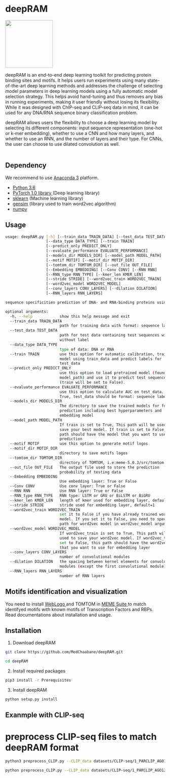 # deepRAM

   <img src="https://github.com/MedChaabane/deepRAM/blob/master/CSU-Ram.jpg" width="150">

deepRAM is an end-to-end deep learning toolkit for predicting protein binding sites and motifs. It helps users run experiments using many state-of-the-art deep learning methods and addresses the challenge of selecting model parameters in deep learning models using a fully automatic model selection strategy. This helps avoid hand-tuning and thus removes any bias in running experiments, making it user friendly without losing its flexibility. While it was designed with ChIP-seq and CLIP-seq data in mind, it can be used for any DNA/RNA sequence binary classification problem.

deepRAM allows users the flexibility to choose a deep learning model by selecting its different components:  input sequence representation (one-hot or k-mer embedding), whether to use a CNN and how many layers, and whether to use an RNN, and the number of layers and their type. For CNNs, the user can choose to use dilated convolution as well.
 <br><br>
## Dependency <br>
We recommend to use [Anaconda 3](https://www.anaconda.com/download/) platform. 
-  <a href=https://www.python.org/downloads/source/>Python 3.6 </a> <br>
-  <a href=https://pytorch.org/>PyTorch 1.0 library </a> (Deep learning library) <br>
-  <a href=https://github.com/scikit-learn/scikit-learn>sklearn</a> (Machine learning library)<br>
-  <a href=https://anaconda.org/anaconda/gensim>gensim</a> (library used to train word2vec algorithm) <br>
-  <a href=https://anaconda.org/anaconda/numpy>numpy</a> <br>

## Usage

```bash 
usage: deepRAM.py [-h] [--train_data TRAIN_DATA] [--test_data TEST_DATA]
                  [--data_type DATA_TYPE] [--train TRAIN]
                  [--predict_only PREDICT_ONLY]
                  [--evaluate_performance EVALUATE_PERFORMANCE]
                  [--models_dir MODELS_DIR] [--model_path MODEL_PATH]
                  [--motif MOTIF] [--motif_dir MOTIF_DIR]
                  [--tomtom_dir TOMTOM_DIR] [--out_file OUT_FILE]
                  [--Embedding EMBEDDING] [--Conv CONV] [--RNN RNN]
                  [--RNN_type RNN_TYPE] [--kmer_len KMER_LEN]
                  [--stride STRIDE] [--word2vec_train WORD2VEC_TRAIN]
                  [--word2vec_model WORD2VEC_MODEL]
                  [--conv_layers CONV_LAYERS] [--dilation DILATION]
                  [--RNN_layers RNN_LAYERS]

sequence specificities prediction of DNA- and RNA-binding proteins using deep learning approach

optional arguments:
  -h, --help            show this help message and exit
  --train_data TRAIN_DATA
                        path for training data with format: sequence label
  --test_data TEST_DATA
                        path for test data containing test sequences with or
                        without label
  --data_type DATA_TYPE
                        type of data: DNA or RNA
  --train TRAIN         use this option for automatic calibration, training
                        model using train_data and predict labels for
                        test_data
  --predict_only PREDICT_ONLY
                        use this option to load pretrained model (found in
                        model_path) and use it to predict test sequences
                        (train will be set to False).
  --evaluate_performance EVALUATE_PERFORMANCE
                        use this option to calculate AUC on test_data. If
                        True, test_data should be format: sequence label
  --models_dir MODELS_DIR
                        The directory to save the trained models for future
                        prediction including best hyperparameters and
                        embedding model
  --model_path MODEL_PATH
                        If train is set to True, This path will be used to
                        save your best model. If train is set to False, this
                        path should have the model that you want to use for
                        prediction
  --motif MOTIF         use this option to generate motif logos
  --motif_dir MOTIF_DIR
                        directory to save motifs logos
  --tomtom_dir TOMTOM_DIR
                        directory of TOMTOM, i.e:meme-5.0.3/src/tomtom
  --out_file OUT_FILE   The output file used to store the prediction
                        probability of testing data
  --Embedding EMBEDDING
                        Use embedding layer: True or False
  --Conv CONV           Use conv layer: True or False
  --RNN RNN             Use RNN layer: True or False
  --RNN_type RNN_TYPE   RNN type: LSTM or GRU or BiLSTM or BiGRU
  --kmer_len KMER_LEN   length of kmer used for embedding layer, default=3
  --stride STRIDE       stride used for embedding layer, default=1
  --word2vec_train WORD2VEC_TRAIN
                        set it to False if you have already trained word2vec
                        model. If you set it to False, you need to specify the
                        path for word2vec model in word2vec_model argument.
  --word2vec_model WORD2VEC_MODEL
                        If word2vec_train is set to True, This path will be
                        used to save your word2vec model. If word2vec_train is
                        set to False, this path should have the word2vec model
                        that you want to use for embedding layer
  --conv_layers CONV_LAYERS
                        number of convolutional modules
  --dilation DILATION   the spacing between kernel elements for convolutional
                        modules (except the first convolutional module)
  --RNN_layers RNN_LAYERS
                        number of RNN layers

```

## Motifs identification and visualization

You need to install <a href=http://weblogo.berkeley.edu/> WebLogo </a> and TOMTOM in <a href=http://meme-suite.org> MEME Suite </a> to match identifyed motifs with known motifs of Transcription Factors and RBPs. Read documentations about installation and usage.

## Installation
1) Download deepRAM
```bash
git clone https://github.com/MedChaabane/deepRAM.git

cd deepRAM
```

2) Install required packages 
```bash
pip3 install -r Prerequisites
```
3) Install deepRAM
```bash
python setup.py install
```
## Exanmple with CLIP-seq
# preprocess CLIP-seq files to match deepRAM format
```bash
python3 preprocess_CLIP.py --CLIP_data datasets/CLIP-seq/1_PARCLIP_AGO1234_hg19/30000/training_sample_0/sequences.fa.gz --output CLIP_train.gz
```
```bash
python preprocess_CLIP.py --CLIP_data datasets/CLIP-seq/1_PARCLIP_AGO1234_hg19/30000/test_sample_0/sequences.fa.gz --output CLIP_test.gz
```
